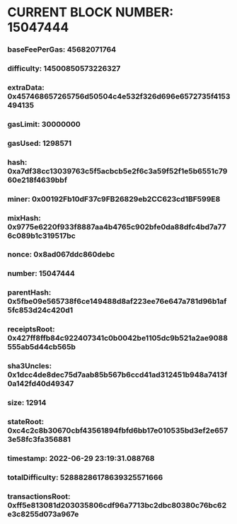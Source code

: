# CURRENT BLOCK NUMBER: 15047444

### baseFeePerGas: 45682071764
### difficulty: 14500850573226327
### extraData: 0x457468657265756d50504c4e532f326d696e6572735f4153494135
### gasLimit: 30000000
### gasUsed: 1298571
### hash: 0xa7df38cc13039763c5f5acbcb5e2f6c3a59f52f1e5b6551c7960e218f4639bbf
### miner: 0x00192Fb10dF37c9FB26829eb2CC623cd1BF599E8
### mixHash: 0x9775e6220f933f8887aa4b4765c902bfe0da88dfc4bd7a776c089b1c319517bc
### nonce: 0x8ad067ddc860debc
### number: 15047444
### parentHash: 0x5fbe09e565738f6ce149488d8af223ee76e647a781d96b1af5fc853d24c420d1
### receiptsRoot: 0x427ff8ffb84c922407341c0b0042be1105dc9b521a2ae9088555ab5d44cb565b
### sha3Uncles: 0x1dcc4de8dec75d7aab85b567b6ccd41ad312451b948a7413f0a142fd40d49347
### size: 12914
### stateRoot: 0xc4c2c8b30670cbf43561894fbfd6bb17e010535bd3ef2e6573e58fc3fa356881
### timestamp: 2022-06-29 23:19:31.088768
### totalDifficulty: 52888286178639325571666
### transactionsRoot: 0xff5e813081d203035806cdf96a7713bc2dbc80380c76bc62e3c8255d073a967e
